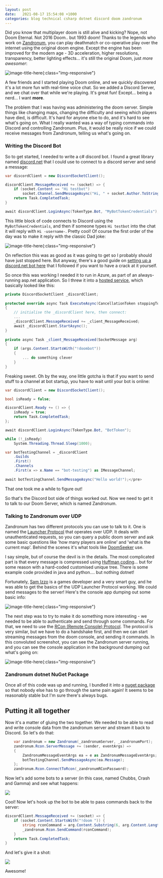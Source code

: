 ```yaml
---
layout: post
date:   2021-08-17 15:54:08 +1000
categories: blog technical csharp dotnet discord doom zandronum
---
```


Did you know that multiplayer doom is still alive and kicking? Nope, not Doom Eternal. Not 2016 Doom.. but 1993 doom! Thanks to the legends who work on [Zandronum](https://zandronum.com), you can play deathmatch or co-operative play over the internet using the original doom engine. Except the engine has been improved for the modern age - 3D acceleration, higher resolutions, transparency, better lighting effects... it's still the original Doom, just *more awesomer*:

![image-title-here](/images/doomguys.png){:class="img-responsive"}
 
A few friends and I started playing Doom online, and we quickly discovered it's a lot more fun with real-time voice chat. So we added a Discord Server, and we chat over that while we're playing. It's great fun! Except... being a nerd... I want **more**. 

The problem that I was having was administering the doom server. Simple things like changing maps, changing the difficulty and seeing which players have died, is difficult. It's hard for anyone else to do, and it's hard to see what's going on. What I really wanted was a way of typing commands into Discord and controlling Zandronum. Plus, it would be really nice if we could receive messages from Zandronum, telling us what's going on. 

### Writing the Discord Bot

So to get started, I needed to write a c# discord bot. I found a great library named <a href="https://github.com/discord-net/Discord.Net" target="_blank">discord.net</a> that I could use to connect to a discord server and send a message:

```csharp
var discordClient = new DiscordSocketClient();

discordClient.MessageReceived += (socket) => {
    if (socket.Content == "Hi testbot")
        socket.Channel.SendMessageAsync("Hi, " + socket.Author.ToString());
    return Task.CompletedTask;
}

await discordClient.LoginAsync(TokenType.Bot, "MyBotTokenCredentials");
```


This little block of code connects to Discord using the `MyBotTokenCredentials`, and then if someone types `Hi testbot` into the chat it will reply with `Hi -username-`. Pretty cool! Of course the first order of the day was to make it reply with the classic Dad joke:

![image-title-here](/images/doombot-dadjoke.png){:class="img-responsive"}

On reflection this was as good as it was going to get so I probably should have just stopped here. But anyway, there's a good guide on <a href="https://docs.stillu.cc/guides/getting_started/first-bot.html">setting up a discord.net bot here</a> that I followed if you want to have a crack at it yourself.

So once this was working I needed it to run in Azure, as part of an always-running asp.net application. So I threw it into a <a href="https://docs.microsoft.com/en-us/aspnet/core/fundamentals/host/hosted-services">hosted service</a>, which basically looked like this:

 
```csharp
private DiscordSocketClient _discordClient;
 
protected override async Task ExecuteAsync(CancellationToken stoppingToken)
{
    // initialise the _discordClient here, then connect:
    ...
    _discordClient.MessageReceived += _client_MessageReceived;
    await _discordClient.StartAsync();
}
 
private async Task _client_MessageReceived(SocketMessage arg)
{
    if (args.Content.StartsWith("!doombot"))
    {
        ... do something clever
    }
}
``` 

Freaking sweet. Oh by the way, one little gotcha is that if you want to send stuff to a channel at bot startup, you have to wait until your bot is online:

```csharp
var discordClient = new DiscordSocketClient();

bool isReady = false;

discordClient.Ready += () => {
    isReady = true;
    return Task.CompletedTask;
};

await discordClient.LoginAsync(TokenType.Bot, "BotToken");

while (!_isReady)
    System.Threading.Thread.Sleep(1000);

var botTestingChannel = _discordClient
    .Guilds
    .First()
    .Channels
    .First(x => x.Name == "bot-testing") as IMessageChannel;
   
await botTestingChannel.SendMessageAsync("Hello world!");</pre>
```

That one took me a while to figure out! 

So that's the Discord bot side of things worked out. Now we need to get it to talk to our Doom Server, which is named Zandronum.

### Talking to Zandronum over UDP

Zandronum has two different protocols you can use to talk to it. One is named the <a href="https://wiki.zandronum.com/Launcher_protocol">Launcher Protocol</a> that operates over UDP. It deals with unauthenticated requests, so you can query a public doom server and ask some basic questions like 'how many players are online' and 'what is the current map'. Behind the scenes it's what tools like <a href="https://doomseeker.drdteam.org/">DoomSeeker</a> use.

I say simple, but of course the devil is in the details. The most complicated part is that every message is compressed using <a href="https://en.wikipedia.org/wiki/Huffman_coding">Huffman coding</a>... but for some reason with a hard-coded customised unique tree. There is some example code provided in java and python.... but nothing dotnet! 

Fortunately, <a href="https://twitter.com/bananaboysam">Sam Izzo</a> is a games developer and a very smart guy, and he was able to get the basics of the UDP Launcher Protocol working. We could send messages to the server! Here's the console app dumping out some basic info:

![image-title-here](/images/zandronum-query.png){:class="img-responsive"}

The next step was to try to make it do something more interesting - we needed to be able to authenticate and send through some commands. For that, we need to use the <a href="https://wiki.zandronum.com/RCon_protocol">RCon (Remote Console) Protocol</a>. The protocol is very similar, but we have to do a handshake first, and then we can start streaming messages from the doom console, and sending it commands. In this convoluted screenshot, you can see the Zandronum server running, and you can see the console application in the background dumping out what's going on:

![image-title-here](/images/zandronum-zanstat.png){:class="img-responsive"}

### Zandronum dotnet NuGet Package

Once all of this code was up and running, I bundled it into a <a href="https://github.com/rocklan/zanstat">nuget package</a> so that nobody else has to go through the same pain again! It seems to be reasonably stable but I'm sure there's always bugs.

## Putting it all together

Now it's a matter of gluing the two together. We needed to be able to read and write console data from the zandronum server and stream it back to Discord. So let's do that:

```csharp
    var zandronum = new Zandronum(_zandronumServer, _zandronumPort);
    zandronum.Rcon.ServerMessage += (sender, eventArgs) =>
    {
        ZandronumMessageEventArgs ea = e as ZandronumMessageEventArgs;
        botTestingChannel.SendMessageAsync(ea.Message);
    };
    zandronum.Rcon.ConnectToRcon(_zandronumRConPassword);
```

Now let's add some bots to a server (in this case, named Chubbs, Crash and Gamma) and see what happens:

<img src="/images/doombot-output.png" />

Cool! Now let's hook up the bot to be able to pass commands back to the server:

```csharp
discordClient.MessageReceived += (socket) => {
    if (socket.Content.StartsWith("!doom ")) {
        string rconCommand = arg.Content.Substring(6, arg.Content.Length - 6);
        _zandronum.Rcon.SendCommand(rconCommand);
    }
    return Task.CompletedTask;
}
```

And let's give it a shot:

<img src="/images/doombot-commands.png" />

 

Awesome!